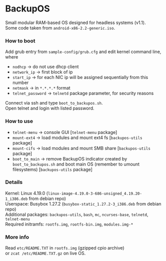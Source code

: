 # BackupOS
Small modular RAM-based OS designed for headless systems (v1.1).  
Some code taken from `android-x86-2.2-generic.iso`.

### How to boot
Add grub entry from `sample-config/grub.cfg` and edit kernel command line, where
* `nodhcp` -> do not use dhcp client
* `network_ip` -> first block of ip
* `start_ip` -> for each NIC ip will be assigned sequentially from this number
* `netmask` -> in `*.*.*.*` format
* `telnet_password` -> `telnetd` package parameter, for security reasons

Connect via ssh and type `boot_to_backupos.sh`.  
Open telnet and login with listed password.

### How to use
* `telnet-menu` -> console GUI [`telnet-menu` package]
* `mount-ext4` -> load modules and mount ext4 fs [`backupos-utils` package]
* `mount-cifs` -> load modules and mount SMB share [`backupos-utils` package]
* `boot_to_main` -> remove BackupOS indicator created by `boot_to_backupos.sh` and boot main OS (remember to umount filesystems) [`backupos-utils` package]

### Details
Kernel: Linux 4.19.0 (`linux-image-4.19.0-3-686-unsigned_4.19.20-1_i386.deb` from debian repo)  
Userspace: Busybox 1.27.2 (`busybox-static_1.27.2-3_i386.deb` from debian repo)  
Additional packages: `backupos-utils`, `bash`, `mc`, `ncurses-base`, `telnetd`, `telnet-menu`  
Required initramfs: `rootfs.img`, `rootfs-bin.img`, `modules.img-*`

### More info
Read `etc/README.TXT` in `rootfs.img` (gzipped cpio archive)  
or `zcat /etc/README.TXT.gz` on live OS.
